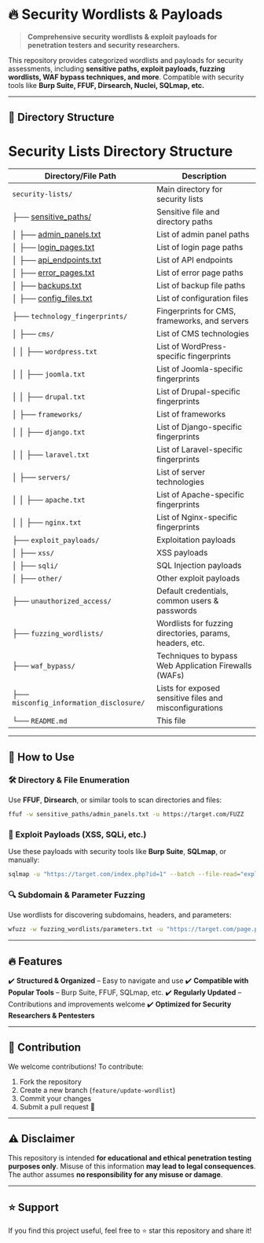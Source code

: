 # 🔥 Security Wordlists & Payloads

> **Comprehensive security wordlists & exploit payloads for penetration testers and security researchers.**

This repository provides categorized wordlists and payloads for security assessments, including **sensitive paths, exploit payloads, fuzzing wordlists, WAF bypass techniques, and more**. Compatible with security tools like **Burp Suite, FFUF, Dirsearch, Nuclei, SQLmap, etc.**

---

## 📁 Directory Structure


# Security Lists Directory Structure

| Directory/File Path                            | Description                                                      |
|------------------------------------------------|------------------------------------------------------------------|
| `security-lists/`                              | Main directory for security lists                                |
| ├── [sensitive_paths/](https://github.com/Mehran-Seifalinia/security-lists/tree/main/sensitive_paths)                         | Sensitive file and directory paths                               |
| │   ├── [admin_panels.txt](https://github.com/Mehran-Seifalinia/security-lists/blob/main/sensitive_paths/admin_panels.txt) | List of admin panel paths                                        |
| │   ├── [login_pages.txt](https://github.com/Mehran-Seifalinia/security-lists/blob/main/sensitive_paths/login_pages.txt)                     | List of login page paths                                         |
| │   ├── [api_endpoints.txt](https://github.com/Mehran-Seifalinia/security-lists/blob/main/sensitive_paths/api_endpoints.txt)                    | List of API endpoints                                            |
| │   ├── [error_pages.txt](https://github.com/Mehran-Seifalinia/security-lists/blob/main/sensitive_paths/error_pages.txt)                      | List of error page paths                                         |
| │   ├── [backups.txt](https://github.com/Mehran-Seifalinia/security-lists/blob/main/sensitive_paths/backups.txt)                          | List of backup file paths                                        |
| │   ├── [config_files.txt](https://github.com/Mehran-Seifalinia/security-lists/blob/main/sensitive_paths/config_files.txt)                    | List of configuration files                                      |
| ├── `technology_fingerprints/`                 | Fingerprints for CMS, frameworks, and servers                    |
| │   ├── `cms/`                                 | List of CMS technologies                                          |
| │   │   ├── `wordpress.txt`                    | List of WordPress-specific fingerprints                           |
| │   │   ├── `joomla.txt`                       | List of Joomla-specific fingerprints                             |
| │   │   ├── `drupal.txt`                       | List of Drupal-specific fingerprints                             |
| │   ├── `frameworks/`                          | List of frameworks                                              |
| │   │   ├── `django.txt`                       | List of Django-specific fingerprints                             |
| │   │   ├── `laravel.txt`                      | List of Laravel-specific fingerprints                            |
| │   ├── `servers/`                             | List of server technologies                                       |
| │   │   ├── `apache.txt`                       | List of Apache-specific fingerprints                             |
| │   │   ├── `nginx.txt`                        | List of Nginx-specific fingerprints                              |
| ├── `exploit_payloads/`                        | Exploitation payloads                                            |
| │   ├── `xss/`                                 | XSS payloads                                                     |
| │   ├── `sqli/`                                | SQL Injection payloads                                           |
| │   ├── `other/`                               | Other exploit payloads                                           |
| ├── `unauthorized_access/`                     | Default credentials, common users & passwords                    |
| ├── `fuzzing_wordlists/`                       | Wordlists for fuzzing directories, params, headers, etc.         |
| ├── `waf_bypass/`                              | Techniques to bypass Web Application Firewalls (WAFs)            |
| ├── `misconfig_information_disclosure/`       | Lists for exposed sensitive files and misconfigurations          |
| └── `README.md`                                | This file                                                       |



---

## 🚀 How to Use

### **🛠️ Directory & File Enumeration**
Use **FFUF**, **Dirsearch**, or similar tools to scan directories and files:
```sh
ffuf -w sensitive_paths/admin_panels.txt -u https://target.com/FUZZ
```

### **💉 Exploit Payloads (XSS, SQLi, etc.)**
Use these payloads with security tools like **Burp Suite**, **SQLmap**, or manually:
```sh
sqlmap -u "https://target.com/index.php?id=1" --batch --file-read="exploit_payloads/sqli/union_based.txt"
```

### **🔍 Subdomain & Parameter Fuzzing**
Use wordlists for discovering subdomains, headers, and parameters:
```sh
wfuzz -w fuzzing_wordlists/parameters.txt -u "https://target.com/page.php?FUZZ=value"
```

---

## 🔥 Features
✔️ **Structured & Organized** – Easy to navigate and use
✔️ **Compatible with Popular Tools** – Burp Suite, FFUF, SQLmap, etc.
✔️ **Regularly Updated** – Contributions and improvements welcome
✔️ **Optimized for Security Researchers & Pentesters**

---

## 📢 Contribution
We welcome contributions! To contribute:
1. Fork the repository
2. Create a new branch (`feature/update-wordlist`)
3. Commit your changes
4. Submit a pull request 🚀

---

## ⚠️ Disclaimer
This repository is intended **for educational and ethical penetration testing purposes only**. Misuse of this information **may lead to legal consequences**. The author assumes **no responsibility for any misuse or damage**.

---

## ⭐ Support
If you find this project useful, feel free to ⭐ star this repository and share it!

